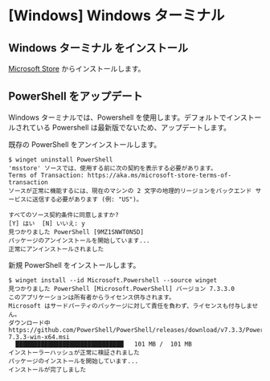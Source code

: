 # [Windows] Windows ターミナル

## Windows ターミナル をインストール

[Microsoft Store](https://apps.microsoft.com/detail/9n0dx20hk701?hl=ja-JP&gl=JP) からインストールします。

## PowerShell をアップデート

Windows ターミナルでは、Powershell を使用します。デフォルトでインストールされている Powershell は最新版でないため、アップデートします。

既存の PowerShell をアンインストールします。

```
$ winget uninstall PowerShell
'msstore' ソースでは、使用する前に次の契約を表示する必要があります。
Terms of Transaction: https://aka.ms/microsoft-store-terms-of-transaction
ソースが正常に機能するには、現在のマシンの 2 文字の地理的リージョンをバックエンド サービスに送信する必要があります (例: "US")。

すべてのソース契約条件に同意しますか?
[Y] はい  [N] いいえ: y
見つかりました PowerShell [9MZ1SNWT0N5D]
パッケージのアンインストールを開始しています...
正常にアンインストールされました
```

新規 PowerShell をインストールします。

```
$ winget install --id Microsoft.Powershell --source winget
見つかりました PowerShell [Microsoft.PowerShell] バージョン 7.3.3.0
このアプリケーションは所有者からライセンス供与されます。
Microsoft はサードパーティのパッケージに対して責任を負わず、ライセンスも付与しません。
ダウンロード中 https://github.com/PowerShell/PowerShell/releases/download/v7.3.3/PowerShell-7.3.3-win-x64.msi
  ██████████████████████████████   101 MB /  101 MB
インストーラーハッシュが正常に検証されました
パッケージのインストールを開始しています...
インストールが完了しました
```
